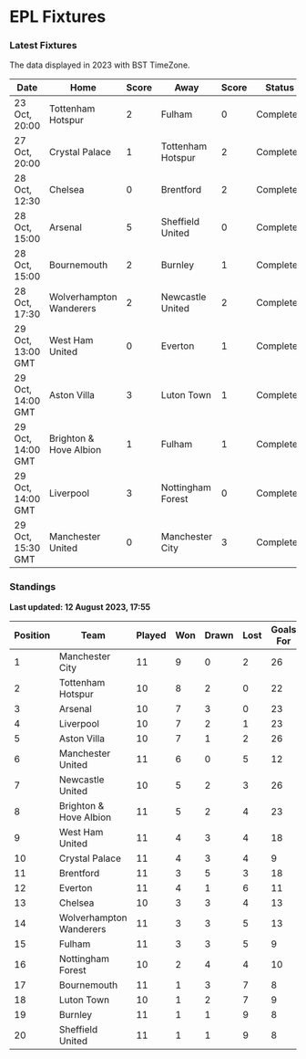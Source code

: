 # EPL Fixtures

### Latest Fixtures

The data displayed in 2023 with BST TimeZone.

<!-- START_TABLE -->
| Date | Home | Score | Away | Score | Status |
|-------------|--------|--------------|--------|--------------|--------|
| 23 Oct, 20:00 | Tottenham Hotspur | 2 | Fulham | 0 | Completed |
| 27 Oct, 20:00 | Crystal Palace | 1 | Tottenham Hotspur | 2 | Completed |
| 28 Oct, 12:30 | Chelsea | 0 | Brentford | 2 | Completed |
| 28 Oct, 15:00 | Arsenal | 5 | Sheffield United | 0 | Completed |
| 28 Oct, 15:00 | Bournemouth | 2 | Burnley | 1 | Completed |
| 28 Oct, 17:30 | Wolverhampton Wanderers | 2 | Newcastle United | 2 | Completed |
| 29 Oct, 13:00 GMT | West Ham United | 0 | Everton | 1 | Completed |
| 29 Oct, 14:00 GMT | Aston Villa | 3 | Luton Town | 1 | Completed |
| 29 Oct, 14:00 GMT | Brighton & Hove Albion | 1 | Fulham | 1 | Completed |
| 29 Oct, 14:00 GMT | Liverpool | 3 | Nottingham Forest | 0 | Completed |
| 29 Oct, 15:30 GMT | Manchester United | 0 | Manchester City | 3 | Completed |
<!-- END_TABLE -->

### Standings

**Last updated: 12 August 2023, 17:55**

<!-- START_STANDINGS -->
| Position | Team | Played | Won | Drawn | Lost | Goals For | Goals Against | Goal Difference | Points |
|----------|------|--------|-----|-------|------|-----------|---------------|-----------------|--------|
| 1 | Manchester City | 11 | 9 | 0 | 2 | 26 | 7 | 19 | 27 |
| 2 | Tottenham Hotspur | 10 | 8 | 2 | 0 | 22 | 9 | 13 | 26 |
| 3 | Arsenal | 10 | 7 | 3 | 0 | 23 | 8 | 15 | 24 |
| 4 | Liverpool | 10 | 7 | 2 | 1 | 23 | 9 | 14 | 23 |
| 5 | Aston Villa | 10 | 7 | 1 | 2 | 26 | 14 | 12 | 22 |
| 6 | Manchester United | 11 | 6 | 0 | 5 | 12 | 16 | -4 | 18 |
| 7 | Newcastle United | 10 | 5 | 2 | 3 | 26 | 11 | 15 | 17 |
| 8 | Brighton & Hove Albion | 11 | 5 | 2 | 4 | 23 | 20 | 3 | 17 |
| 9 | West Ham United | 11 | 4 | 3 | 4 | 18 | 19 | -1 | 15 |
| 10 | Crystal Palace | 11 | 4 | 3 | 4 | 9 | 13 | -4 | 15 |
| 11 | Brentford | 11 | 3 | 5 | 3 | 18 | 14 | 4 | 14 |
| 12 | Everton | 11 | 4 | 1 | 6 | 11 | 14 | -3 | 13 |
| 13 | Chelsea | 10 | 3 | 3 | 4 | 13 | 11 | 2 | 12 |
| 14 | Wolverhampton Wanderers | 11 | 3 | 3 | 5 | 13 | 18 | -5 | 12 |
| 15 | Fulham | 11 | 3 | 3 | 5 | 9 | 17 | -8 | 12 |
| 16 | Nottingham Forest | 10 | 2 | 4 | 4 | 10 | 15 | -5 | 10 |
| 17 | Bournemouth | 11 | 1 | 3 | 7 | 8 | 25 | -17 | 6 |
| 18 | Luton Town | 10 | 1 | 2 | 7 | 9 | 20 | -11 | 5 |
| 19 | Burnley | 11 | 1 | 1 | 9 | 8 | 26 | -18 | 4 |
| 20 | Sheffield United | 11 | 1 | 1 | 9 | 8 | 29 | -21 | 4 |
<!-- END_STANDINGS -->
